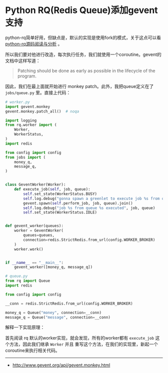 # Python RQ(Redis Queue)添加gevent支持

python-rq简单好用，但缺点是，默认的实现是使用fork的模式，关于这点可以看
[python-rq源码阅读与分析](https://jiajunhuang.com/articles/2017_09_20-task_queue_python_rq.md.html) 。

所以我们要对他进行改造，每次执行任务，我们就使用一个coroutine。gevent的文档中这样写道：

> Patching should be done as early as possible in the lifecycle of the program.

因此，我们在最上面就开始进行 monkey patch。此外，我把queue定义在了 `jobs/queue.py` 里。直接上代码：

```python
# worker.py
import gevent.monkey
gevent.monkey.patch_all()  # noqa

import logging
from rq.worker import (
    Worker,
    WorkerStatus,
)
import redis

from config import config
from jobs import (
    money_q,
    message_q,
)


class GeventWorker(Worker):
    def execute_job(self, job, queue):
        self.set_state(WorkerStatus.BUSY)
        self.log.debug("gonna spawn a greenlet to execute job %s from queue", job, queue)
        gevent.spawn(self.perform_job, job, queue).join()
        self.log.debug("job %s from queue %s executed", job, queue)
        self.set_state(WorkerStatus.IDLE)


def gevent_worker(queues):
    worker = GeventWorker(
        queues=queues,
        connection=redis.StrictRedis.from_url(config.WORKER_BROKER)
    )
    worker.work()


if __name__ == "__main__":
    gevent_worker([money_q, message_q])
```

```python
# queue.py
from rq import Queue
import redis

from config import config

__conn = redis.StrictRedis.from_url(config.WORKER_BROKER)

money_q = Queue("money", connection=__conn)
message_q = Queue("message", connection=__conn)
```

解释一下实现原理：

首先阅读 rq 默认的worker实现，就会发现，所有的worker都有 `execute_job` 这个方法，因此我们继承 `Worker` 并且
重写这个方法，在我们的实现里，新起一个coroutine来执行相关代码。

---

- http://www.gevent.org/api/gevent.monkey.html
